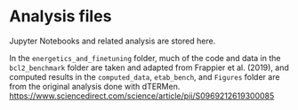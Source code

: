 # Analysis files

Jupyter Notebooks and related analysis are stored here.

In the `energetics_and_finetuning` folder, much of the code and data in the `bcl2_benchmark` folder are taken and adapted from Frappier et al. (2019), and computed results in the `computed_data`, `etab_bench`, and `Figures` folder are from the original analysis done with dTERMen. https://www.sciencedirect.com/science/article/pii/S0969212619300085
